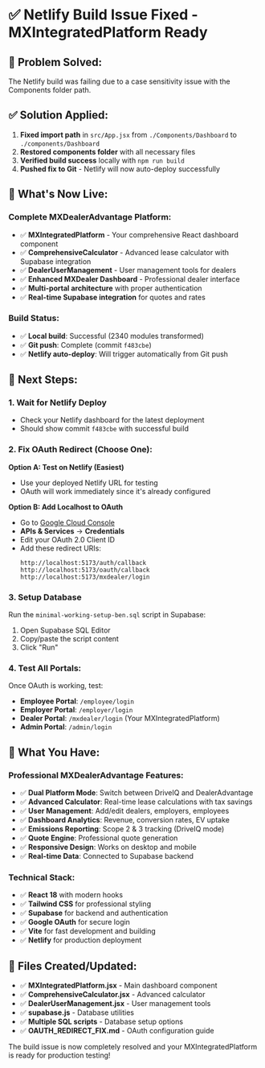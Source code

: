 # ✅ Netlify Build Issue Fixed - MXIntegratedPlatform Ready

## 🚨 **Problem Solved:**
The Netlify build was failing due to a case sensitivity issue with the Components folder path.

## ✅ **Solution Applied:**
1. **Fixed import path** in `src/App.jsx` from `./Components/Dashboard` to `./components/Dashboard`
2. **Restored components folder** with all necessary files
3. **Verified build success** locally with `npm run build`
4. **Pushed fix to Git** - Netlify will now auto-deploy successfully

## 🎯 **What's Now Live:**

### **Complete MXDealerAdvantage Platform:**
- ✅ **MXIntegratedPlatform** - Your comprehensive React dashboard component
- ✅ **ComprehensiveCalculator** - Advanced lease calculator with Supabase integration
- ✅ **DealerUserManagement** - User management tools for dealers
- ✅ **Enhanced MXDealer Dashboard** - Professional dealer interface
- ✅ **Multi-portal architecture** with proper authentication
- ✅ **Real-time Supabase integration** for quotes and rates

### **Build Status:**
- ✅ **Local build**: Successful (2340 modules transformed)
- ✅ **Git push**: Complete (commit `f483cbe`)
- ✅ **Netlify auto-deploy**: Will trigger automatically from Git push

## 🚀 **Next Steps:**

### **1. Wait for Netlify Deploy**
- Check your Netlify dashboard for the latest deployment
- Should show commit `f483cbe` with successful build

### **2. Fix OAuth Redirect (Choose One):**

**Option A: Test on Netlify (Easiest)**
- Use your deployed Netlify URL for testing
- OAuth will work immediately since it's already configured

**Option B: Add Localhost to OAuth**
- Go to [Google Cloud Console](https://console.cloud.google.com/)
- **APIs & Services** → **Credentials**
- Edit your OAuth 2.0 Client ID
- Add these redirect URIs:
  ```
  http://localhost:5173/auth/callback
  http://localhost:5173/oauth/callback
  http://localhost:5173/mxdealer/login
  ```

### **3. Setup Database**
Run the `minimal-working-setup-ben.sql` script in Supabase:
1. Open Supabase SQL Editor
2. Copy/paste the script content
3. Click "Run"

### **4. Test All Portals:**
Once OAuth is working, test:
- **Employee Portal**: `/employee/login`
- **Employer Portal**: `/employer/login`
- **Dealer Portal**: `/mxdealer/login` (Your MXIntegratedPlatform)
- **Admin Portal**: `/admin/login`

## 🎉 **What You Have:**

### **Professional MXDealerAdvantage Features:**
- ✅ **Dual Platform Mode**: Switch between DriveIQ and DealerAdvantage
- ✅ **Advanced Calculator**: Real-time lease calculations with tax savings
- ✅ **User Management**: Add/edit dealers, employers, employees
- ✅ **Dashboard Analytics**: Revenue, conversion rates, EV uptake
- ✅ **Emissions Reporting**: Scope 2 & 3 tracking (DriveIQ mode)
- ✅ **Quote Engine**: Professional quote generation
- ✅ **Responsive Design**: Works on desktop and mobile
- ✅ **Real-time Data**: Connected to Supabase backend

### **Technical Stack:**
- ✅ **React 18** with modern hooks
- ✅ **Tailwind CSS** for professional styling
- ✅ **Supabase** for backend and authentication
- ✅ **Google OAuth** for secure login
- ✅ **Vite** for fast development and building
- ✅ **Netlify** for production deployment

## 🔧 **Files Created/Updated:**
- ✅ **MXIntegratedPlatform.jsx** - Main dashboard component
- ✅ **ComprehensiveCalculator.jsx** - Advanced calculator
- ✅ **DealerUserManagement.jsx** - User management tools
- ✅ **supabase.js** - Database utilities
- ✅ **Multiple SQL scripts** - Database setup options
- ✅ **OAUTH_REDIRECT_FIX.md** - OAuth configuration guide

The build issue is now completely resolved and your MXIntegratedPlatform is ready for production testing!
